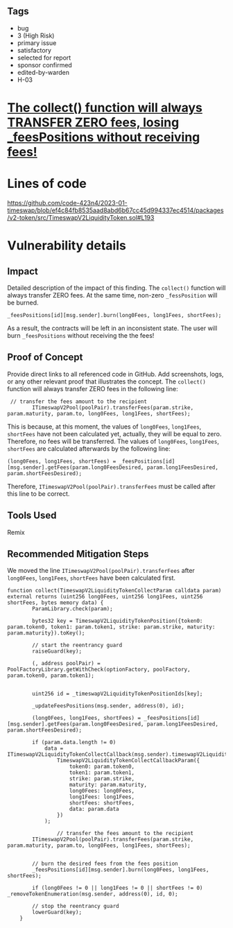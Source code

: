 ## Tags

- bug
- 3 (High Risk)
- primary issue
- satisfactory
- selected for report
- sponsor confirmed
- edited-by-warden
- H-03

# [The collect() function will always TRANSFER ZERO fees, losing _feesPositions without receiving fees!](https://github.com/code-423n4/2023-01-timeswap-findings/issues/121) 

# Lines of code

https://github.com/code-423n4/2023-01-timeswap/blob/ef4c84fb8535aad8abd6b67cc45d994337ec4514/packages/v2-token/src/TimeswapV2LiquidityToken.sol#L193


# Vulnerability details

## Impact
Detailed description of the impact of this finding.
The ``collect()`` function will always transfer ZERO fees. At the same time, non-zero ``_fessPosition`` will be burned. 
```
_feesPositions[id][msg.sender].burn(long0Fees, long1Fees, shortFees);
```
As a result, the contracts will be left in an inconsistent state. The user will burn ``_feesPositions`` without receiving the the  fees!

## Proof of Concept
Provide direct links to all referenced code in GitHub. Add screenshots, logs, or any other relevant proof that illustrates the concept.
The ``collect()`` function will always transfer ZERO fees   in the following line:

```
 // transfer the fees amount to the recipient
        ITimeswapV2Pool(poolPair).transferFees(param.strike, param.maturity, param.to, long0Fees, long1Fees, shortFees);

```
This is because, at this moment, the values of  ``long0Fees``, ``long1Fees``, ``shortFees`` have not been calculated yet, actually, they will be equal to zero. Therefore, no fees will be transferred. The values of  ``long0Fees``, ``long1Fees``, ``shortFees`` are calculated afterwards by the following line:
```
(long0Fees, long1Fees, shortFees) = _feesPositions[id][msg.sender].getFees(param.long0FeesDesired, param.long1FeesDesired, param.shortFeesDesired);

```
Therefore, ``ITimeswapV2Pool(poolPair).transferFees`` must be called after this line to be correct. 

## Tools Used
Remix

## Recommended Mitigation Steps
We moved the line  ``ITimeswapV2Pool(poolPair).transferFees`` after ``long0Fees``, ``long1Fees``, ``shortFees`` have been calculated first. 

```
function collect(TimeswapV2LiquidityTokenCollectParam calldata param) external returns (uint256 long0Fees, uint256 long1Fees, uint256 shortFees, bytes memory data) {
        ParamLibrary.check(param);

        bytes32 key = TimeswapV2LiquidityTokenPosition({token0: param.token0, token1: param.token1, strike: param.strike, maturity: param.maturity}).toKey();

        // start the reentrancy guard
        raiseGuard(key);

        (, address poolPair) = PoolFactoryLibrary.getWithCheck(optionFactory, poolFactory, param.token0, param.token1);


        uint256 id = _timeswapV2LiquidityTokenPositionIds[key];

        _updateFeesPositions(msg.sender, address(0), id);

        (long0Fees, long1Fees, shortFees) = _feesPositions[id][msg.sender].getFees(param.long0FeesDesired, param.long1FeesDesired, param.shortFeesDesired);

        if (param.data.length != 0)
            data = ITimeswapV2LiquidityTokenCollectCallback(msg.sender).timeswapV2LiquidityTokenCollectCallback(
                TimeswapV2LiquidityTokenCollectCallbackParam({
                    token0: param.token0,
                    token1: param.token1,
                    strike: param.strike,
                    maturity: param.maturity,
                    long0Fees: long0Fees,
                    long1Fees: long1Fees,
                    shortFees: shortFees,
                    data: param.data
                })
            );

                // transfer the fees amount to the recipient
        ITimeswapV2Pool(poolPair).transferFees(param.strike, param.maturity, param.to, long0Fees, long1Fees, shortFees);


        // burn the desired fees from the fees position
        _feesPositions[id][msg.sender].burn(long0Fees, long1Fees, shortFees);

        if (long0Fees != 0 || long1Fees != 0 || shortFees != 0) _removeTokenEnumeration(msg.sender, address(0), id, 0);

        // stop the reentrancy guard
        lowerGuard(key);
    }
```